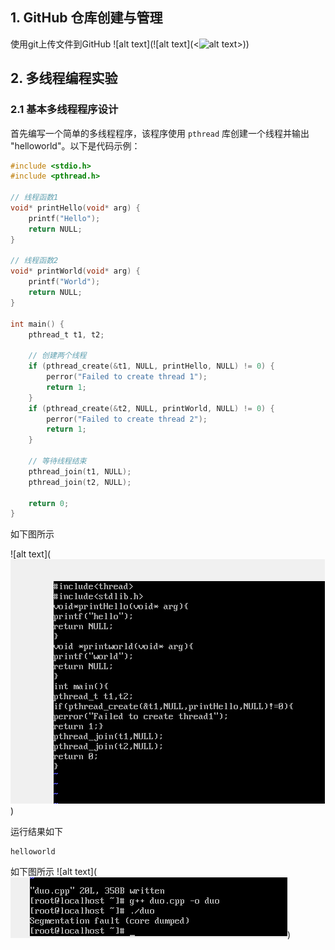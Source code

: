 ## 1. GitHub 仓库创建与管理
使用git上传文件到GitHub
![alt text](![alt text](<![alt text](<屏幕截图 2025-04-13 184800.png>)>))

## 2. 多线程编程实验

### 2.1 基本多线程程序设计

首先编写一个简单的多线程程序，该程序使用 `pthread` 库创建一个线程并输出 "helloworld"。以下是代码示例：

```c
#include <stdio.h>
#include <pthread.h>

// 线程函数1
void* printHello(void* arg) {
    printf("Hello");
    return NULL;
}

// 线程函数2
void* printWorld(void* arg) {
    printf("World");
    return NULL;
}

int main() {
    pthread_t t1, t2;

    // 创建两个线程
    if (pthread_create(&t1, NULL, printHello, NULL) != 0) {
        perror("Failed to create thread 1");
        return 1;
    }
    if (pthread_create(&t2, NULL, printWorld, NULL) != 0) {
        perror("Failed to create thread 2");
        return 1;
    }

    // 等待线程结束
    pthread_join(t1, NULL);
    pthread_join(t2, NULL);

    return 0;
}

```

如下图所示

![alt text](![alt text](<屏幕截图 2025-04-13 141650.png>))

运行结果如下
```
helloworld
```
如下图所示
![alt text](![alt text](<屏幕截图 2025-04-13 141746.png>))